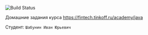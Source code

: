 ![Build Status](https://github.com/IvanShabunin379/java-course-2023/actions/workflows/build.yml/badge.svg)

Домашние задания курса https://fintech.tinkoff.ru/academy/java

Студент: `Шабунин Иван Юрьевич`
